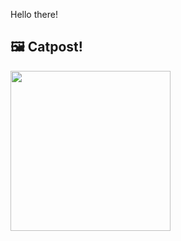 Hello there!



## 🖼️ Catpost!

<sub>
    <img src="https://cdn2.thecatapi.com/images/MjA0OTYyNA.jpg" height="256">
</sub>

